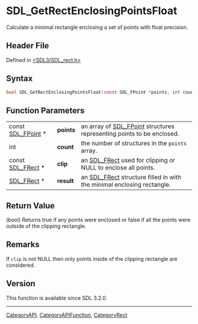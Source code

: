 # SDL_GetRectEnclosingPointsFloat

Calculate a minimal rectangle enclosing a set of points with float precision.

## Header File

Defined in [<SDL3/SDL_rect.h>](https://github.com/libsdl-org/SDL/blob/main/include/SDL3/SDL_rect.h)

## Syntax

```c
bool SDL_GetRectEnclosingPointsFloat(const SDL_FPoint *points, int count, const SDL_FRect *clip, SDL_FRect *result);
```

## Function Parameters

|                                  |            |                                                                                     |
| -------------------------------- | ---------- | ----------------------------------------------------------------------------------- |
| const [SDL_FPoint](SDL_FPoint) * | **points** | an array of [SDL_FPoint](SDL_FPoint) structures representing points to be enclosed. |
| int                              | **count**  | the number of structures in the `points` array.                                     |
| const [SDL_FRect](SDL_FRect) *   | **clip**   | an [SDL_FRect](SDL_FRect) used for clipping or NULL to enclose all points.          |
| [SDL_FRect](SDL_FRect) *         | **result** | an [SDL_FRect](SDL_FRect) structure filled in with the minimal enclosing rectangle. |

## Return Value

(bool) Returns true if any points were enclosed or false if all the points
were outside of the clipping rectangle.

## Remarks

If `clip` is not NULL then only points inside of the clipping rectangle are
considered.

## Version

This function is available since SDL 3.2.0.

----
[CategoryAPI](CategoryAPI), [CategoryAPIFunction](CategoryAPIFunction), [CategoryRect](CategoryRect)

